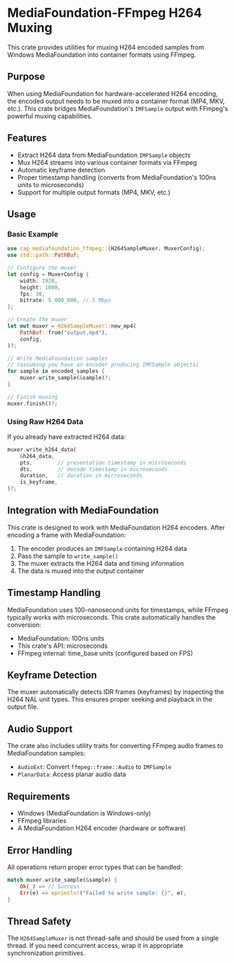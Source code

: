 # MediaFoundation-FFmpeg H264 Muxing

This crate provides utilities for muxing H264 encoded samples from Windows MediaFoundation into container formats using FFmpeg.

## Purpose

When using MediaFoundation for hardware-accelerated H264 encoding, the encoded output needs to be muxed into a container format (MP4, MKV, etc.). This crate bridges MediaFoundation's `IMFSample` output with FFmpeg's powerful muxing capabilities.

## Features

- Extract H264 data from MediaFoundation `IMFSample` objects
- Mux H264 streams into various container formats via FFmpeg
- Automatic keyframe detection
- Proper timestamp handling (converts from MediaFoundation's 100ns units to microseconds)
- Support for multiple output formats (MP4, MKV, etc.)

## Usage

### Basic Example

```rust
use cap_mediafoundation_ffmpeg::{H264SampleMuxer, MuxerConfig};
use std::path::PathBuf;

// Configure the muxer
let config = MuxerConfig {
    width: 1920,
    height: 1080,
    fps: 30,
    bitrate: 5_000_000, // 5 Mbps
};

// Create the muxer
let mut muxer = H264SampleMuxer::new_mp4(
    PathBuf::from("output.mp4"),
    config,
)?;

// Write MediaFoundation samples
// (assuming you have an encoder producing IMFSample objects)
for sample in encoded_samples {
    muxer.write_sample(&sample)?;
}

// Finish muxing
muxer.finish()?;
```

### Using Raw H264 Data

If you already have extracted H264 data:

```rust
muxer.write_h264_data(
    &h264_data,
    pts,        // presentation timestamp in microseconds
    dts,        // decode timestamp in microseconds
    duration,   // duration in microseconds
    is_keyframe,
)?;
```

## Integration with MediaFoundation

This crate is designed to work with MediaFoundation H264 encoders. After encoding a frame with MediaFoundation:

1. The encoder produces an `IMFSample` containing H264 data
2. Pass the sample to `write_sample()`
3. The muxer extracts the H264 data and timing information
4. The data is muxed into the output container

## Timestamp Handling

MediaFoundation uses 100-nanosecond units for timestamps, while FFmpeg typically works with microseconds. This crate automatically handles the conversion:

- MediaFoundation: 100ns units
- This crate's API: microseconds
- FFmpeg internal: time_base units (configured based on FPS)

## Keyframe Detection

The muxer automatically detects IDR frames (keyframes) by inspecting the H264 NAL unit types. This ensures proper seeking and playback in the output file.

## Audio Support

The crate also includes utility traits for converting FFmpeg audio frames to MediaFoundation samples:

- `AudioExt`: Convert `ffmpeg::frame::Audio` to `IMFSample`
- `PlanarData`: Access planar audio data

## Requirements

- Windows (MediaFoundation is Windows-only)
- FFmpeg libraries
- A MediaFoundation H264 encoder (hardware or software)

## Error Handling

All operations return proper error types that can be handled:

```rust
match muxer.write_sample(&sample) {
    Ok(_) => // Success
    Err(e) => eprintln!("Failed to write sample: {}", e),
}
```

## Thread Safety

The `H264SampleMuxer` is not thread-safe and should be used from a single thread. If you need concurrent access, wrap it in appropriate synchronization primitives.